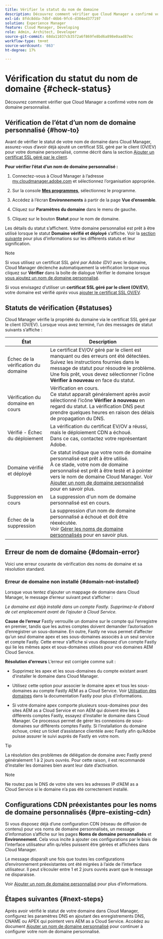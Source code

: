 ```yaml
---
title: Vérifier le statut du nom de domaine
description: Découvrez comment vérifier que Cloud Manager a confirmé votre nom de domaine personnalisé.
exl-id: 8fdc8dda-7dbf-46b6-9fc6-d304ed377197
solution: Experience Manager
feature: Cloud Manager, Developing
role: Admin, Architect, Developer
source-git-commit: 68da11037cb3572a6f869fe8bd6a898e0aad87ec
workflow-type: tm+mt
source-wordcount: '863'
ht-degree: 17%

---
```



# Vérification du statut du nom de domaine {#check-status}

Découvrez comment vérifier que Cloud Manager a confirmé votre nom de domaine personnalisé.

## Vérification de l’état d’un nom de domaine personnalisé {#how-to}

Avant de vérifier le statut de votre nom de domaine dans Cloud Manager, assurez-vous d’avoir déjà ajouté un certificat SSL géré par le client (OV/EV) pour votre domaine personnalisé, comme décrit dans la section [Ajouter un certificat SSL géré par le client](/help/implementing/cloud-manager/managing-ssl-certifications/add-ssl-certificate.md##add-customer-managed-ssl-cert).

**Pour vérifier l’état d’un nom de domaine personnalisé :**

1. Connectez-vous à Cloud Manager à l’adresse [my.cloudmanager.adobe.com](https://my.cloudmanager.adobe.com/) et sélectionnez l’organisation appropriée.

1. Sur la console **[Mes programmes](/help/implementing/cloud-manager/navigation.md#my-programs)**, sélectionnez le programme.

1. Accédez à l’écran **Environnements** à partir de la page **Vue d’ensemble**.

1. Cliquez sur **Paramètres du domaine** dans le menu de gauche.

1. Cliquez sur le bouton **Statut** pour le nom de domaine.

Les détails du statut s’affichent. Votre domaine personnalisé est prêt à être utilisé lorsque le statut **Domaine vérifié et déployé** s’affiche. Voir la [section suivante](#statuses) pour plus d’informations sur les différents statuts et leur signification.

>[!NOTE]
>
>Si vous utilisez un certificat SSL *géré par Adobe (DV)* avec le domaine, Cloud Manager déclenche automatiquement la vérification lorsque vous cliquez sur **Vérifier** dans la boîte de dialogue Vérifier le domaine lorsque [vous ajoutez un nom de domaine personnalisé](/help/implementing/cloud-manager/custom-domain-names/add-custom-domain-name.md).
>
>Si vous envisagez d’utiliser un **certificat SSL géré par le client (OV/EV)**, votre domaine est vérifié *après* vous [ ajouter le certificat SSL OV/EV](/help/implementing/cloud-manager/managing-ssl-certifications/add-ssl-certificate.md).


## Statuts de vérification {#statuses}

Cloud Manager vérifie la propriété du domaine via le certificat SSL géré par le client (OV/EV). Lorsque vous avez terminé, l’un des messages de statut suivants s’affiche :

| État | Description |
| --- | --- |
| Échec de la vérification du domaine | Le certificat EV/OV géré par le client est manquant ou des erreurs ont été détectées.<br> Suivez les instructions fournies dans le message de statut pour résoudre le problème. Une fois prêt, vous devez sélectionner l’icône **Vérifier à nouveau** en face du statut. |
| Vérification du domaine en cours | Vérification en cours.<br>Ce statut apparaît généralement après avoir sélectionné l’icône **Vérifier à nouveau** en regard du statut. La vérification DNS peut prendre quelques heures en raison des délais de propagation du DNS. |
| Vérifié - Échec du déploiement | La vérification du certificat EV/OV a réussi, mais le déploiement CDN a échoué.<br>Dans ce cas, contactez votre représentant Adobe. |
| Domaine vérifié et déployé | Ce statut indique que votre nom de domaine personnalisé est prêt à être utilisé.<br>À ce stade, votre nom de domaine personnalisé est prêt à être testé et à pointer vers le nom de domaine Cloud Manager. Voir [Ajouter un nom de domaine personnalisé](/help/implementing/cloud-manager/custom-domain-names/add-custom-domain-name.md) pour en savoir plus. |
| Suppression en cours | La suppression d&#39;un nom de domaine personnalisé est en cours. |
| Échec de la suppression | La suppression d’un nom de domaine personnalisé a échoué et doit être réexécutée.<br>Voir [Gérer les noms de domaine personnalisés](/help/implementing/cloud-manager/custom-domain-names/managing-custom-domain-names.md) pour en savoir plus. |


## Erreur de nom de domaine {#domain-error}

Voici une erreur courante de vérification des noms de domaine et sa résolution standard.

### Erreur de domaine non installé {#domain-not-installed}

<!-- This error may occur during domain validation of the EV/OV certificate even after you have checked that the certificate has been updated appropriately. -->

Lorsque vous tentez d’ajouter un mappage de domaine dans Cloud Manager, le message d’erreur suivant peut s’afficher :

*Le domaine est déjà installé dans un compte Fastly. Supprimez-le d’abord de cet emplacement avant de l’ajouter à Cloud Service.*

<!-- This message indicates that the domain is currently associated with a different Fastly account—typically outside of Adobe's control. To proceed, the domain must be disassociated from the other account before it can be added to the Adobe-managed Cloud Service. This issue usually occurs when the same domain is already mapped to a different origin in a non-Adobe Fastly configuration. -->

**Cause de l’erreur**
Fastly verrouille un domaine sur le compte qui l’enregistre en premier, tandis que les autres comptes doivent demander l’autorisation d’enregistrer un sous-domaine. En outre, Fastly ne vous permet d’affecter qu’un seul domaine apex et ses sous-domaines associés à un seul service et compte Fastly. Cette erreur s’affiche si vous disposez d’un compte Fastly qui lie les mêmes apex et sous-domaines utilisés pour vos domaines AEM Cloud Service.

**Résolution d’erreurs**
L’erreur est corrigée comme suit :

* Supprimez les apex et les sous-domaines du compte existant avant d’installer le domaine dans Cloud Manager.

* Utilisez cette option pour associer le domaine apex et tous les sous-domaines au compte Fastly AEM as a Cloud Service. Voir [Utilisation des domaines](https://www.fastly.com/documentation/guides/getting-started/domains/working-with-domains/working-with-domains/) dans la documentation Fastly pour plus d’informations.

* Si votre domaine apex comporte plusieurs sous-domaines pour des sites AEM as a Cloud Service et non AEM qui doivent être liés à différents comptes Fastly, essayez d’installer le domaine dans Cloud Manager. Ce processus permet de gérer les connexions de sous-domaines sur différents comptes Fastly. Si l’installation du domaine échoue, créez un ticket d’assistance clientèle avec Fastly afin qu’Adobe puisse assurer le suivi auprès de Fastly en votre nom.

>[!TIP]
>
>La résolution des problèmes de délégation de domaine avec Fastly prend généralement 1 à 2 jours ouvrés. Pour cette raison, il est recommandé d’installer les domaines bien avant leur date d’activation.

>[!NOTE]
>
>Ne routez pas le DNS de votre site vers les adresses IP d’AEM as a Cloud Service si le domaine n’a pas été correctement installé.

## Configurations CDN préexistantes pour les noms de domaine personnalisés {#pre-existing-cdn}

Si vous disposez déjà d’une configuration CDN (réseau de diffusion de contenu) pour vos noms de domaine personnalisés, un message d’information s’affiche sur les pages **Noms de domaine personnalisés** et **Environnement**. Cela vous incite à ajouter ces configurations par le biais de l’interface utilisateur afin qu’elles puissent être gérées et affichées dans Cloud Manager.

Le message disparaît une fois que toutes les configurations d’environnement préexistantes ont été migrées à l’aide de l’interface utilisateur. Il peut s’écouler entre 1 et 2 jours ouvrés avant que le message ne disparaisse.

Voir [Ajouter un nom de domaine personnalisé](/help/implementing/cloud-manager/custom-domain-names/add-custom-domain-name.md) pour plus d’informations.

## Étapes suivantes {#next-steps}

Après avoir vérifié le statut de votre domaine dans Cloud Manager, configurez les paramètres DNS en ajoutant des enregistrements DNS, CNAME ou APEX qui pointent vers AEM as a Cloud Service. Accédez au document [Ajouter un nom de domaine personnalisé](/help/implementing/cloud-manager/custom-domain-names/add-custom-domain-name.md) pour continuer à configurer votre nom de domaine personnalisé.
